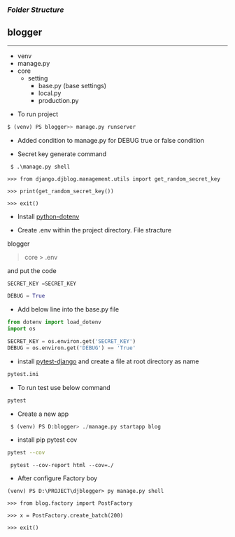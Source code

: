 ### _Folder Structure_

## blogger
---
 
- venv
- manage.py
- core
    - setting
        - base.py (base settings)
        - local.py
        - production.py
    
        
* To run project 

```python
$ (venv) PS blogger>> manage.py runserver
```        


* Added condition to manage.py for DEBUG true or false condition

* Secret key generate command

```shell
 $ .\manage.py shell
 ```
 ```shell
 >>> from django.djblog.management.utils import get_random_secret_key
 ```
 ```shell
>>> print(get_random_secret_key())
 ```
 ```shell
 >>> exit()
 ```
* Install [python-dotenv](https://pypi.org/project/python-dotenv/)

* Create .env within the project directory. File stracture 

blogger
> core
    > .env    
   
and put the code

```python
SECRET_KEY =SECRET_KEY

DEBUG = True
``` 

* Add below line into the base.py file
```python
from dotenv import load_dotenv
import os

SECRET_KEY = os.environ.get('SECRET_KEY')
DEBUG = os.environ.get('DEBUG') == 'True'
```
* install [pytest-django](https://pytest-django.readthedocs.io/en/latest/) and create a file at root directory as name 
```bash script
pytest.ini
```
* To run test use below command
```bash script
pytest
```
* Create a new app 

```python script
 $ (venv) PS D:blogger> ./manage.py startapp blog
```

* install pip pytest cov

```bash script
pytest --cov
```
```shell
 pytest --cov-report html --cov=./
 ```
* After configure Factory boy

```shell
(venv) PS D:\PROJECT\djblogger> py manage.py shell
```
```shell
>>> from blog.factory import PostFactory
```
```shell
>>> x = PostFactory.create_batch(200)
```
```shell
>>> exit()
```
